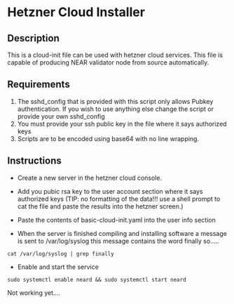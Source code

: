 # Hetzner Cloud Installer


## Description

This is a cloud-init file can be used with hetzner cloud services. This file is capable of producing NEAR validator node from source automatically.

## Requirements

1. The sshd_config that is provided with this script only allows Pubkey authentication. If you wish to use anything else change the script or provide your own sshd_config
2. You must provide your ssh public key in the file where it says authorized keys
3. Scripts are to be encoded using base64 with no line wrapping.

## Instructions

- Create a new server in the hetzner cloud console.
- Add you pubic rsa key to the user account section where it says authorized keys  (TIP: no formatting of the data!!! use a shell prompt to cat the file and paste the results into the hetzner screen.)
- Paste the contents of basic-cloud-init.yaml into the user info section

- When the server is finished compiling and installing software a message is sent to /var/log/syslog this message contains the word finally so.....
```
cat /var/log/syslog | grep finally
```

- Enable and start the service
```
sudo systemctl enable neard && sudo systemctl start neard
```

Not working yet.... 

